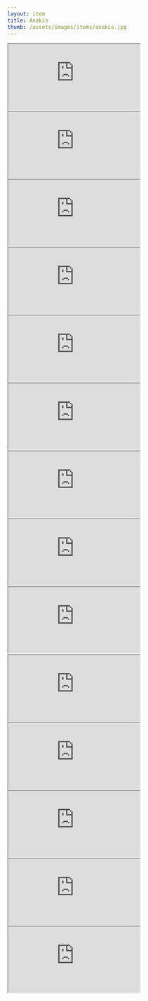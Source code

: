 ```yaml
---
layout: item
title: Anakis
thumb: /assets/images/items/anakis.jpg
---
```

<iframe src="http://magic-items.herokuapp.com/item/embed/hk622bd"></iframe>
<iframe src="http://magic-items.herokuapp.com/item/embed/7w3hzfh"></iframe>
<iframe src="http://magic-items.herokuapp.com/item/embed/4puswaf"></iframe>

<iframe src="http://magic-items.herokuapp.com/item/embed/oy4xh2q"></iframe>
<iframe src="http://magic-items.herokuapp.com/item/embed/kpilelq"></iframe>
<iframe src="http://magic-items.herokuapp.com/item/embed/yrxrudf"></iframe>
<iframe src="http://magic-items.herokuapp.com/item/embed/7atwrqw"></iframe>
<iframe src="http://magic-items.herokuapp.com/item/embed/blck6nn"></iframe>
<iframe src="http://magic-items.herokuapp.com/item/embed/uugtgpu"></iframe>
<iframe src="http://magic-items.herokuapp.com/item/embed/t6se56t"></iframe>
<iframe src="http://magic-items.herokuapp.com/item/embed/gumstji"></iframe>
<iframe src="http://magic-items.herokuapp.com/item/embed/4kzsqkq"></iframe>
<iframe src="http://magic-items.herokuapp.com/item/embed/gqpn4zs"></iframe>
<iframe src="http://magic-items.herokuapp.com/item/embed/5vzurzy"></iframe>
